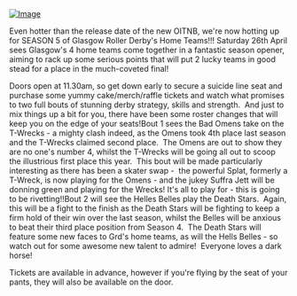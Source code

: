 <html><body><a href="http://www.scottishrollerderbyblog.com/2014/04/home-teams.jpg"><img id="i-3375" class="size-full wp-image" src="http://www.scottishrollerderbyblog.com/2014/04/home-teams.jpg?w=650" alt="Image"></a>

Even hotter than the release date of the new OITNB, we're now hotting up for SEASON 5 of Glasgow Roller Derby's Home Teams!!! Saturday 26th April sees Glasgow's 4 home teams come together in a fantastic season opener, aiming to rack up some serious points that will put 2 lucky teams in good stead for a place in the much-coveted final!
<div>Doors open at 11.30am, so get down early to secure a suicide line seat and purchase some yummy cake/merch/raffle tickets and watch what promises to two full bouts of stunning derby strategy, skills and strength.  And just to mix things up a bit for you, there have been some roster changes that will keep you on the edge of your seats!Bout 1 sees the Bad Omens take on the T-Wrecks - a mighty clash indeed, as the Omens took 4th place last season and the T-Wrecks claimed second place.  The Omens are out to show they are no one's number 4, whilst the T-Wrecks will be going all out to scoop the illustrious first place this year.  This bout will be made particularly interesting as there has been a skater swap -  the powerful Splat, formerly a T-Wreck, is now playing for the Omens - and the jukey Suffra Jett will be donning green and playing for the Wrecks! It's all to play for - this is going to be rivetting!!Bout 2 will see the Helles Belles play the Death Stars.  Again, this will be a fight to the finish as the Death Stars will be fighting to keep a firm hold of their win over the last season, whilst the Belles will be anxious to beat their third place position from Season 4.  The Death Stars will feature some new faces to Grd's home teams, as will the Hells Belles - so watch out for some awesome new talent to admire!  Everyone loves a dark horse!

Tickets are available in advance, however if you're flying by the seat of your pants, they will also be available on the door.

</div></body></html>

